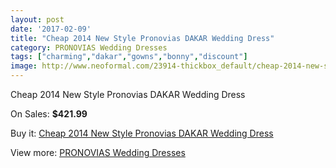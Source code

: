 ```yaml
---
layout: post
date: '2017-02-09'
title: "Cheap 2014 New Style Pronovias DAKAR Wedding Dress"
category: PRONOVIAS Wedding Dresses
tags: ["charming","dakar","gowns","bonny","discount"]
image: http://www.neoformal.com/23914-thickbox_default/cheap-2014-new-style-pronovias-dakar-wedding-dress.jpg
---
```

Cheap 2014 New Style Pronovias DAKAR Wedding Dress

On Sales: **$421.99**
<a href="https://www.neoformal.com/en/pronovias-wedding-dresses-2014/8067-cheap-2014-new-style-pronovias-dakar-wedding-dress.html"><amp-img layout="responsive" width="600" height="600" src="//www.neoformal.com/23914-thickbox_default/cheap-2014-new-style-pronovias-dakar-wedding-dress.jpg" alt="Cheap 2014 New Style Pronovias DAKAR Wedding Dress 0" /></a>

Buy it: [Cheap 2014 New Style Pronovias DAKAR Wedding Dress](https://www.neoformal.com/en/pronovias-wedding-dresses-2014/8067-cheap-2014-new-style-pronovias-dakar-wedding-dress.html "Cheap 2014 New Style Pronovias DAKAR Wedding Dress")

View more: [PRONOVIAS Wedding Dresses](https://www.neoformal.com/en/129-pronovias-wedding-dresses-2014 "PRONOVIAS Wedding Dresses")